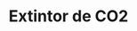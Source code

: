 ---
title: "Extintor de CO2"
description: "Agente Limpio para Fuegos Eléctricos y Líquidos"
line: "Línea de control de incendios"
main:
  id: 106 # ID único para este producto
  content: |
    Presentamos nuestro **Extintor de CO2** – la solución ideal para proteger equipos electrónicos, líquidos inflamables y maquinaria delicada. Este equipo, parte esencial de nuestra **Línea de Control de Incendios**, utiliza dióxido de carbono para extinguir el fuego por desplazamiento de oxígeno, sin dejar residuos ni daños colaterales.

  imgCard: "@/images/products/a-02.avif" 
  imgMain: "@/images/products/a-02.avif"
  imgAlt: "Extintor de Dióxido de Carbono (CO2)"
tabs:
  - id: "tabs-with-card-item-1"
    dataTab: "#tabs-with-card-1"
    title: "Descripción General"
  - id: "tabs-with-card-item-2"
    dataTab: "#tabs-with-card-2"
    title: "Precios y Especificaciones" # Combinamos aquí la información de precios
  - id: "tabs-with-card-item-3"
    dataTab: "#tabs-with-card-3"
    title: "Ventajas y Aplicaciones"
longDescription:
  title: "Protección Eficiente y Sin Daños para Tu Inversión"
  subTitle: |
    El Extintor de CO2 de Extintores del Risaralda es indispensable en áreas con riesgo eléctrico y de líquidos inflamables. Su agente gaseoso penetra en espacios de difícil acceso y se disipa rápidamente sin contaminar equipos, lo que lo hace perfecto para oficinas, laboratorios, centros de datos y talleres. Garantiza una rápida recuperación tras el incidente sin costos adicionales por limpieza.
  btnTitle: "Solicita tu Extintor o Recarga de CO2"
  btnURL: "#"
descriptionList:
  - title: "Extinción Rápida"
    subTitle: "Actúa desplazando el oxígeno y enfriando el fuego, interrumpiendo la combustión de forma inmediata."
  - title: "No deja Residuos"
    subTitle: "Se evapora completamente después de la descarga, evitando daños a equipos sensibles y facilitando la rápida reanudación de actividades."
  - title: "No Conductor"
    subTitle: "Seguro para usar en incendios eléctricos (Clase C) sin riesgo para el operador ni el equipo."
specificationsLeft:
  - title: "Agente Extintor"
    subTitle: "Dióxido de Carbono (CO2) comprimido."
  - title: "Clasificación de Fuego"
    subTitle: "Eficaz contra fuegos de **Tipo B** (líquidos inflamables) y **Tipo C** (equipos eléctricos energizados)."
  - title: "Recarga de Extintores (CO2)"
    subTitle: |
      - **5 lb:** $160.000
      - **10 lb:** $210.000
      - **15 lb:** $250.000
      - **20 lb:** $280.000
  - title: "Nuevos Extintores de CO2 (en Aleación)"
    subTitle: |
      - **5 lb:** $280.000
      - **10 lb:** $380.000
      - **15 lb:** $520.000
      - **20 lb:** $700.000
tableData:
  - feature: ["Especificación", "Valor"]
    description:
      - ["Tipo de Agente", "Dióxido de Carbono (CO2)"]
      - ["Capacidad (lb)", "5, 10, 15, 20"]
      - ["Clase de Fuego", "B, C"]
      - ["Material del Cilindro", "Aleación de acero (alta presión)"]
      - ["Válvula", "Latón con boquilla difusora tipo corneta"]
blueprints:
  first: "@/images/blueprint-1.avif"
  second: "@/images/blueprint-2.avif" 
---